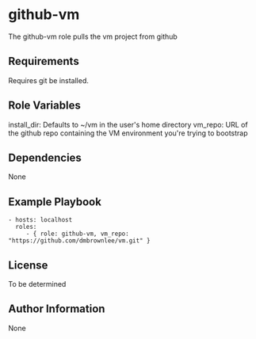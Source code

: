 github-vm
=========

The github-vm role pulls the vm project from github

Requirements
------------

Requires git be installed.

Role Variables
--------------

install_dir:  Defaults to ~/vm in the user's home directory
vm_repo:      URL of the github repo containing the VM environment you're
              trying to bootstrap

Dependencies
------------

None

Example Playbook
----------------

    - hosts: localhost
      roles:
         - { role: github-vm, vm_repo: "https://github.com/dmbrownlee/vm.git" }

License
-------

To be determined

Author Information
------------------

None
